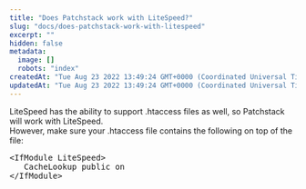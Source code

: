 ```yaml
---
title: "Does Patchstack work with LiteSpeed?"
slug: "docs/does-patchstack-work-with-litespeed"
excerpt: ""
hidden: false
metadata: 
  image: []
  robots: "index"
createdAt: "Tue Aug 23 2022 13:49:24 GMT+0000 (Coordinated Universal Time)"
updatedAt: "Tue Aug 23 2022 13:49:24 GMT+0000 (Coordinated Universal Time)"
---
```

LiteSpeed has the ability to support .htaccess files as well, so Patchstack will work with LiteSpeed.  
However, make sure your .htaccess file contains the following on top of the file:

<pre>
&lt;IfModule LiteSpeed&gt;
   CacheLookup public on
&lt;/IfModule&gt;
</pre>
